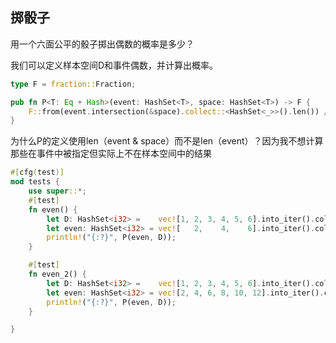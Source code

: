 



## 掷骰子

用一个六面公平的骰子掷出偶数的概率是多少？

我们可以定义样本空间D和事件偶数，并计算出概率。


```rust
type F = fraction::Fraction;

pub fn P<T: Eq + Hash>(event: HashSet<T>, space: HashSet<T>) -> F {
    F::from(event.intersection(&space).collect::<HashSet<_>>().len()) / F::from(space.len())
}
```
为什么P的定义使用len（event & space）而不是len（event）？因为我不想计算那些在事件中被指定但实际上不在样本空间中的结果

```rust
#[cfg(test)]
mod tests {
    use super::*;
    #[test]
    fn even() {
        let D: HashSet<i32> =    vec![1, 2, 3, 4, 5, 6].into_iter().collect();
        let even: HashSet<i32> = vec![   2,    4,    6].into_iter().collect();
        println!("{:?}", P(even, D));
    }

    #[test]
    fn even_2() {
        let D: HashSet<i32> =    vec![1, 2, 3, 4, 5, 6].into_iter().collect();
        let even: HashSet<i32> = vec![2, 4, 6, 8, 10, 12].into_iter().collect();
        println!("{:?}", P(even, D));
    }

}
```